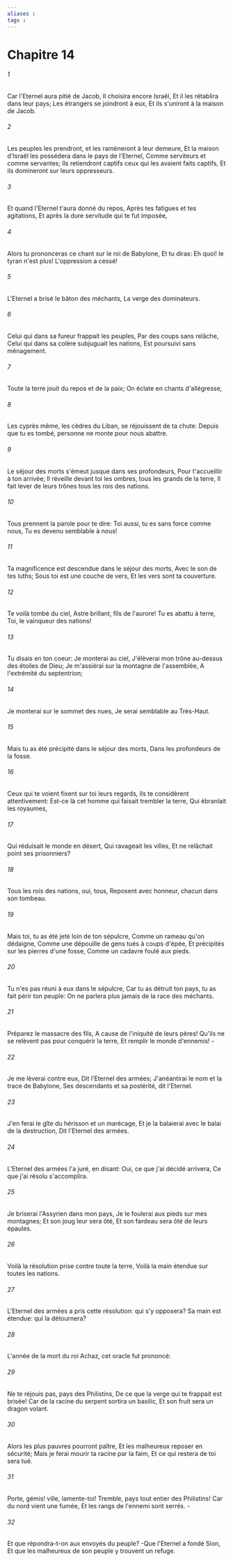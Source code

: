 ```yaml
---
aliases : 
tags : 
---
```


# Chapitre 14

###### 1
Car l'Eternel aura pitié de Jacob, Il choisira encore Israël, Et il les rétablira dans leur pays; Les étrangers se joindront à eux, Et ils s'uniront à la maison de Jacob.
###### 2
Les peuples les prendront, et les ramèneront à leur demeure, Et la maison d'Israël les possédera dans le pays de l'Eternel, Comme serviteurs et comme servantes; Ils retiendront captifs ceux qui les avaient faits captifs, Et ils domineront sur leurs oppresseurs.
###### 3
Et quand l'Eternel t'aura donné du repos, Après tes fatigues et tes agitations, Et après la dure servitude qui te fut imposée,
###### 4
Alors tu prononceras ce chant sur le roi de Babylone, Et tu diras: Eh quoi! le tyran n'est plus! L'oppression a cessé!
###### 5
L'Eternel a brisé le bâton des méchants, La verge des dominateurs.
###### 6
Celui qui dans sa fureur frappait les peuples, Par des coups sans relâche, Celui qui dans sa colère subjuguait les nations, Est poursuivi sans ménagement.
###### 7
Toute la terre jouit du repos et de la paix; On éclate en chants d'allégresse,
###### 8
Les cyprès même, les cèdres du Liban, se réjouissent de ta chute: Depuis que tu es tombé, personne ne monte pour nous abattre.
###### 9
Le séjour des morts s'émeut jusque dans ses profondeurs, Pour t'accueillir à ton arrivée; Il réveille devant toi les ombres, tous les grands de la terre, Il fait lever de leurs trônes tous les rois des nations.
###### 10
Tous prennent la parole pour te dire: Toi aussi, tu es sans force comme nous, Tu es devenu semblable à nous!
###### 11
Ta magnificence est descendue dans le séjour des morts, Avec le son de tes luths; Sous toi est une couche de vers, Et les vers sont ta couverture.
###### 12
Te voilà tombé du ciel, Astre brillant, fils de l'aurore! Tu es abattu à terre, Toi, le vainqueur des nations!
###### 13
Tu disais en ton coeur: Je monterai au ciel, J'élèverai mon trône au-dessus des étoiles de Dieu; Je m'assiérai sur la montagne de l'assemblée, A l'extrémité du septentrion;
###### 14
Je monterai sur le sommet des nues, Je serai semblable au Très-Haut.
###### 15
Mais tu as été précipité dans le séjour des morts, Dans les profondeurs de la fosse.
###### 16
Ceux qui te voient fixent sur toi leurs regards, Ils te considèrent attentivement: Est-ce là cet homme qui faisait trembler la terre, Qui ébranlait les royaumes,
###### 17
Qui réduisait le monde en désert, Qui ravageait les villes, Et ne relâchait point ses prisonniers?
###### 18
Tous les rois des nations, oui, tous, Reposent avec honneur, chacun dans son tombeau.
###### 19
Mais toi, tu as été jeté loin de ton sépulcre, Comme un rameau qu'on dédaigne, Comme une dépouille de gens tués à coups d'épée, Et précipités sur les pierres d'une fosse, Comme un cadavre foulé aux pieds.
###### 20
Tu n'es pas réuni à eux dans le sépulcre, Car tu as détruit ton pays, tu as fait périr ton peuple: On ne parlera plus jamais de la race des méchants.
###### 21
Préparez le massacre des fils, A cause de l'iniquité de leurs pères! Qu'ils ne se relèvent pas pour conquérir la terre, Et remplir le monde d'ennemis! -
###### 22
Je me lèverai contre eux, Dit l'Eternel des armées; J'anéantirai le nom et la trace de Babylone, Ses descendants et sa postérité, dit l'Eternel.
###### 23
J'en ferai le gîte du hérisson et un marécage, Et je la balaierai avec le balai de la destruction, Dit l'Eternel des armées.
###### 24
L'Eternel des armées l'a juré, en disant: Oui, ce que j'ai décidé arrivera, Ce que j'ai résolu s'accomplira.
###### 25
Je briserai l'Assyrien dans mon pays, Je le foulerai aux pieds sur mes montagnes; Et son joug leur sera ôté, Et son fardeau sera ôté de leurs épaules.
###### 26
Voilà la résolution prise contre toute la terre, Voilà la main étendue sur toutes les nations.
###### 27
L'Eternel des armées a pris cette résolution: qui s'y opposera? Sa main est étendue: qui la détournera?
###### 28
L'année de la mort du roi Achaz, cet oracle fut prononcé:
###### 29
Ne te réjouis pas, pays des Philistins, De ce que la verge qui te frappait est brisée! Car de la racine du serpent sortira un basilic, Et son fruit sera un dragon volant.
###### 30
Alors les plus pauvres pourront paître, Et les malheureux reposer en sécurité; Mais je ferai mourir ta racine par la faim, Et ce qui restera de toi sera tué.
###### 31
Porte, gémis! ville, lamente-toi! Tremble, pays tout entier des Philistins! Car du nord vient une fumée, Et les rangs de l'ennemi sont serrés. -
###### 32
Et que répondra-t-on aux envoyés du peuple? -Que l'Eternel a fondé Sion, Et que les malheureux de son peuple y trouvent un refuge.
